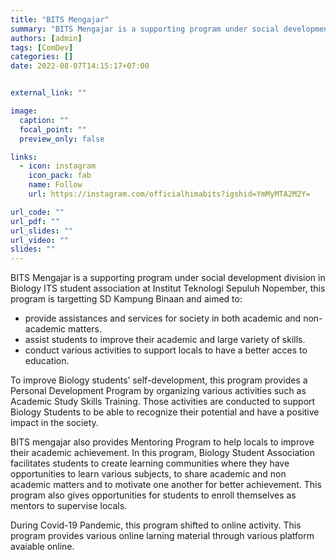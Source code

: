 ```yaml
---
title: "BITS Mengajar"
summary: "BITS Mengajar is a supporting program under social development division in Biology ITS student association at Institut Teknologi Sepuluh Nopember"
authors: [admin]
tags: [ComDev]
categories: []
date: 2022-08-07T14:15:17+07:00


external_link: ""

image:
  caption: ""
  focal_point: ""
  preview_only: false

links:
  - icon: instagram
    icon_pack: fab
    name: Follow
    url: https://instagram.com/officialhimabits?igshid=YmMyMTA2M2Y= 

url_code: ""
url_pdf: ""
url_slides: ""
url_video: ""
slides: ""
---
```

BITS Mengajar is a supporting program under social development division in Biology ITS student association at Institut Teknologi Sepuluh Nopember, this program is targetting SD Kampung Binaan and aimed to:

* provide assistances and services for society in both academic and non-academic matters.
* assist students to improve their academic and large variety of skills.
* conduct various activities to support locals to have a better acces to education.

To improve Biology students’ self-development, this program provides a Personal Development Program by organizing various activities such as Academic Study Skills Training. Those activities are conducted to support Biology Students to be able to recognize their potential and have a positive impact in the society.

BITS mengajar also provides Mentoring Program to help locals to improve their academic achievement. In this program, Biology Student Association facilitates students to create learning communities where they have opportunities to learn various subjects, to share academic and non academic matters and to motivate one another for better achievement. This program also gives opportunities for students to enroll themselves as mentors to supervise locals.

During Covid-19 Pandemic, this program shifted to online activity. This program provides various online larning material through various platform avaiable online.